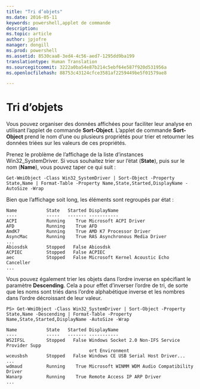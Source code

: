 ```yaml
---
title: "Tri d’objets"
ms.date: 2016-05-11
keywords: powershell,applet de commande
description: 
ms.topic: article
author: jpjofre
manager: dongill
ms.prod: powershell
ms.assetid: 8530caa8-3ed4-4c56-aed7-1295dd9ba199
translationtype: Human Translation
ms.sourcegitcommit: 3222a0ba54e87b214c5ebf64e587f920d531956a
ms.openlocfilehash: 88753c43124cfce3581af2259449be5f01579ae8

---
```


# Tri d’objets
Vous pouvez organiser des données affichées pour faciliter leur analyse en utilisant l’applet de commande **Sort-Object**. L’applet de commande **Sort-Object** prend le nom d’une ou plusieurs propriétés pour trier et retourner les données triées sur les valeurs de ces propriétés.

Prenez le problème de l’affichage de la liste d’instances Win32_SystemDriver. Si vous souhaitez trier sur l’état (**State**), puis sur le nom (**Name**), vous pouvez taper ce qui suit :

```
Get-WmiObject -Class Win32_SystemDriver | Sort-Object -Property State,Name | Format-Table -Property Name,State,Started,DisplayName -AutoSize -Wrap
```

Bien que l’affichage soit long, les éléments sont regroupés par état :

```
Name           State   Started DisplayName
----           -----   ------- -----------
ACPI           Running    True Microsoft ACPI Driver
AFD            Running    True AFD
AmdK7          Running    True AMD K7 Processor Driver
AsyncMac       Running    True RAS Asynchronous Media Driver
...
Abiosdsk       Stopped   False Abiosdsk
ACPIEC         Stopped   False ACPIEC
aec            Stopped   False Microsoft Kernel Acoustic Echo Canceller
...
```

Vous pouvez également trier les objets dans l’ordre inverse en spécifiant le paramètre **Descending**. Cela a pour effet d’inverser l’ordre de tri, de sorte que les noms sont triés dans l’ordre alphabétique inverse et les nombres dans l’ordre décroissant de leur valeur.

```
PS> Get-WmiObject -Class Win32_SystemDriver | Sort-Object -Property State,Name -Descending | Format-Table -Property Name,State,Started,DisplayName -AutoSize -Wrap

Name           State   Started DisplayName
----           -----   ------- -----------
WS2IFSL        Stopped   False Windows Socket 2.0 Non-IFS Service Provider Supp
                               ort Environment
wceusbsh       Stopped   False Windows CE USB Serial Host Driver...
...
wdmaud         Running    True Microsoft WINMM WDM Audio Compatibility Driver
Wanarp         Running    True Remote Access IP ARP Driver
...
```




<!--HONumber=Aug16_HO4-->


